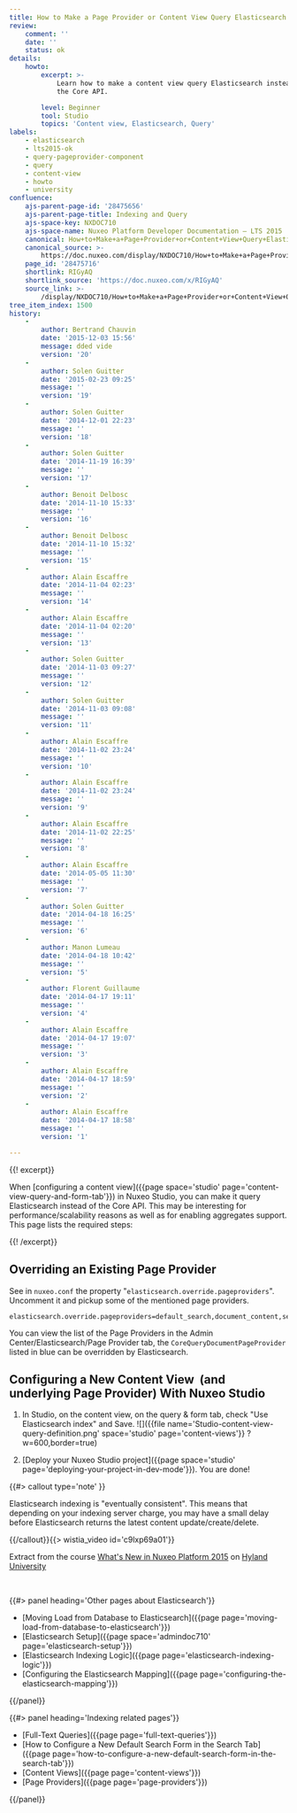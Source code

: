 ```yaml
---
title: How to Make a Page Provider or Content View Query Elasticsearch Index
review:
    comment: ''
    date: ''
    status: ok
details:
    howto:
        excerpt: >-
            Learn how to make a content view query Elasticsearch instead of
            the Core API.

        level: Beginner
        tool: Studio
        topics: 'Content view, Elasticsearch, Query'
labels:
    - elasticsearch
    - lts2015-ok
    - query-pageprovider-component
    - query
    - content-view
    - howto
    - university
confluence:
    ajs-parent-page-id: '28475656'
    ajs-parent-page-title: Indexing and Query
    ajs-space-key: NXDOC710
    ajs-space-name: Nuxeo Platform Developer Documentation — LTS 2015
    canonical: How+to+Make+a+Page+Provider+or+Content+View+Query+Elasticsearch+Index
    canonical_source: >-
        https://doc.nuxeo.com/display/NXDOC710/How+to+Make+a+Page+Provider+or+Content+View+Query+Elasticsearch+Index
    page_id: '28475716'
    shortlink: RIGyAQ
    shortlink_source: 'https://doc.nuxeo.com/x/RIGyAQ'
    source_link: >-
        /display/NXDOC710/How+to+Make+a+Page+Provider+or+Content+View+Query+Elasticsearch+Index
tree_item_index: 1500
history:
    -
        author: Bertrand Chauvin
        date: '2015-12-03 15:56'
        message: dded vide
        version: '20'
    -
        author: Solen Guitter
        date: '2015-02-23 09:25'
        message: ''
        version: '19'
    -
        author: Solen Guitter
        date: '2014-12-01 22:23'
        message: ''
        version: '18'
    -
        author: Solen Guitter
        date: '2014-11-19 16:39'
        message: ''
        version: '17'
    -
        author: Benoit Delbosc
        date: '2014-11-10 15:33'
        message: ''
        version: '16'
    -
        author: Benoit Delbosc
        date: '2014-11-10 15:32'
        message: ''
        version: '15'
    -
        author: Alain Escaffre
        date: '2014-11-04 02:23'
        message: ''
        version: '14'
    -
        author: Alain Escaffre
        date: '2014-11-04 02:20'
        message: ''
        version: '13'
    -
        author: Solen Guitter
        date: '2014-11-03 09:27'
        message: ''
        version: '12'
    -
        author: Solen Guitter
        date: '2014-11-03 09:08'
        message: ''
        version: '11'
    -
        author: Alain Escaffre
        date: '2014-11-02 23:24'
        message: ''
        version: '10'
    -
        author: Alain Escaffre
        date: '2014-11-02 23:24'
        message: ''
        version: '9'
    -
        author: Alain Escaffre
        date: '2014-11-02 22:25'
        message: ''
        version: '8'
    -
        author: Alain Escaffre
        date: '2014-05-05 11:30'
        message: ''
        version: '7'
    -
        author: Solen Guitter
        date: '2014-04-18 16:25'
        message: ''
        version: '6'
    -
        author: Manon Lumeau
        date: '2014-04-18 10:42'
        message: ''
        version: '5'
    -
        author: Florent Guillaume
        date: '2014-04-17 19:11'
        message: ''
        version: '4'
    -
        author: Alain Escaffre
        date: '2014-04-17 19:07'
        message: ''
        version: '3'
    -
        author: Alain Escaffre
        date: '2014-04-17 18:59'
        message: ''
        version: '2'
    -
        author: Alain Escaffre
        date: '2014-04-17 18:58'
        message: ''
        version: '1'

---
```

{{! excerpt}}

When&nbsp;[configuring a content view]({{page space='studio' page='content-view-query-and-form-tab'}})&nbsp;in Nuxeo Studio, you can make it query Elasticsearch instead of the Core API. This may be interesting for performance/scalability reasons as well as for enabling aggregates support. This page lists the required steps:

{{! /excerpt}}

## Overriding an Existing Page Provider

See in `nuxeo.conf` the property "`elasticsearch.override.pageproviders`". Uncomment it and pickup some of the mentioned page providers.

```
elasticsearch.override.pageproviders=default_search,document_content,section_content,document_content,tree_children,default_document_suggestion,simple_search,advanced_search,nxql_search,DEFAULT_DOCUMENT_SUGGESTION
```

You can view the list of the Page Providers in the Admin Center/Elasticsearch/Page Provider tab, the `CoreQueryDocumentPageProvider` listed in blue can be overridden by Elasticsearch.

## Configuring a New Content View &nbsp;(and underlying Page Provider) With Nuxeo Studio

1.  In Studio, on the content view, on the query & form tab, check "Use Elasticsearch index" and Save.
    ![]({{file name='Studio-content-view-query-definition.png' space='studio' page='content-views'}} ?w=600,border=true)

2.  [Deploy your Nuxeo Studio project]({{page space='studio' page='deploying-your-project-in-dev-mode'}}).
    You are done!

{{#> callout type='note' }}

Elasticsearch indexing is "eventually consistent". This means that depending on your indexing server charge, you may have a small delay before Elasticsearch returns the latest content update/create/delete.

{{/callout}}{{> wistia_video id='c9lxp69a01'}}

Extract from the course [What's New in Nuxeo Platform 2015](https://university.nuxeo.io/nuxeo/university/#!/course/whats-new-in-nuxeo-platform-lts-2015) on [Hyland University](https://university.hyland.com)

&nbsp;

<div class="row" data-equalizer data-equalize-on="medium"><div class="column medium-6">{{#> panel heading='Other pages about Elasticsearch'}}

*   [Moving Load from Database to Elasticsearch]({{page page='moving-load-from-database-to-elasticsearch'}})
*   [Elasticsearch Setup]({{page space='admindoc710' page='elasticsearch-setup'}})
*   [Elasticsearch Indexing Logic]({{page page='elasticsearch-indexing-logic'}})
*   [Configuring the Elasticsearch Mapping]({{page page='configuring-the-elasticsearch-mapping'}})

{{/panel}}</div><div class="column medium-6">{{#> panel heading='Indexing related pages'}}

*   [Full-Text Queries]({{page page='full-text-queries'}})
*   [How to Configure a New Default Search Form in the Search Tab]({{page page='how-to-configure-a-new-default-search-form-in-the-search-tab'}})
*   [Content Views]({{page page='content-views'}})
*   [Page Providers]({{page page='page-providers'}})

{{/panel}}</div></div>
